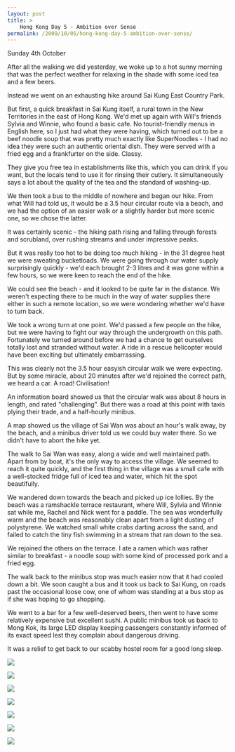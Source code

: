 ```yaml
---
layout: post
title: >
    Hong Kong Day 5 - Ambition over Sense
permalink: /2009/10/05/hong-kong-day-5-ambition-over-sense/
---
```

Sunday 4th October

After all the walking we did yesterday, we woke up to a hot sunny morning that was the perfect weather for relaxing in the shade with some iced tea and a few beers.

Instead we went on an exhausting hike around Sai Kung East Country Park.

But first, a quick breakfast in Sai Kung itself, a rural town in the New Territories in the east of Hong Kong. We'd met up again with Will's friends Sylvia and Winnie, who found a basic cafe. No tourist-friendly menus in English here, so I just had what they were having, which turned out to be a beef noodle soup that was pretty much exactly like SuperNoodles - I had no idea they were such an authentic oriental dish. They were served with a fried egg and a frankfurter on the side. Classy.

They give you free tea in establishments like this, which you can drink if you want, but the locals tend to use it for rinsing their cutlery. It simultaneously says a lot about the quality of the tea and the standard of washing-up.

We then took a bus to the middle of nowhere and began our hike. From what Will had told us, it would be a 3.5 hour circular route via a beach, and we had the option of an easier walk or a slightly harder but more scenic one, so we chose the latter.

It was certainly scenic - the hiking path rising and falling through forests and scrubland, over rushing streams and under impressive peaks.

But it was really too hot to be doing too much hiking - in the 31 degree heat we were sweating bucketloads. We were going through our water supply surprisingly quickly - we'd each brought 2-3 litres and it was gone within a few hours, so we were keen to reach the end of the hike.

We could see the beach - and it looked to be quite far in the distance. We weren't expecting there to be much in the way of water supplies there either in such a remote location, so we were wondering whether we'd have to turn back.

We took a wrong turn at one point. We'd passed a few people on the hike, but we were having to fight our way through the undergrowth on this path. Fortunately we turned around before we had a chance to get ourselves totally lost and stranded without water. A ride in a rescue helicopter would have been exciting but ultimately embarrassing.

This was clearly not the 3.5 hour easyish circular walk we were expecting. But by some miracle, about 20 minutes after we'd rejoined the correct path, we heard a car. A road! Civilisation!

An information board showed us that the circular walk was about 8 hours in length, and rated "challenging". But there was a road at this point with taxis plying their trade, and a half-hourly minibus.

A map showed us the village of Sai Wan was about an hour's walk away, by the beach, and a minibus driver told us we could buy water there. So we didn't have to abort the hike yet.

The walk to Sai Wan was easy, along a wide and well maintained path. Apart from by boat, it's the only way to access the village. We seemed to reach it quite quickly, and the first thing in the village was a small cafe with a well-stocked fridge full of iced tea and water, which hit the spot beautifully.

We wandered down towards the beach and picked up ice lollies. By the beach was a ramshackle terrace restaurant, where Will, Sylvia and Winnie sat while me, Rachel and Nick went for a paddle. The sea was wonderfully warm and the beach was reasonably clean apart from a light dusting of polystyrene. We watched small white crabs darting across the sand, and failed to catch the tiny fish swimming in a stream that ran down to the sea.

We rejoined the others on the terrace. I ate a ramen which was rather similar to breakfast - a noodle soup with some kind of processed pork and a fried egg.

The walk back to the minibus stop was much easier now that it had cooled down a bit. We soon caught a bus and it took us back to Sai Kung, on roads past the occasional loose cow, one of whom was standing at a bus stop as if she was hoping to go shopping.

We went to a bar for a few well-deserved beers, then went to have some relatively expensive but excellent sushi. A public minibus took us back to Mong Kok, its large LED display keeping passengers constantly informed of its exact speed lest they complain about dangerous driving.

It was a relief to get back to our scabby hostel room for a good long sleep.

![](/images/2009/IMG_0329.JPG)

![](/images/2009/IMG_0330.JPG)

![](/images/2009/IMG_0331.JPG)

![](/images/2009/IMG_0334.JPG)

![](/images/2009/IMG_0335.JPG)

![](/images/2009/IMG_0336.PNG)

![](/images/2009/IMG_0337.PNG)